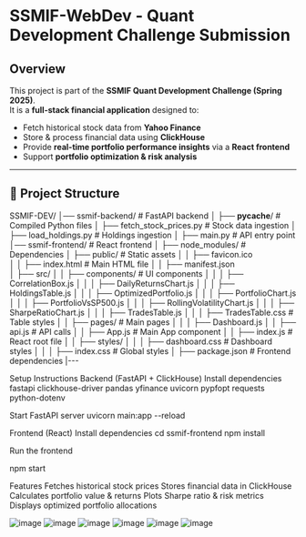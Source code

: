# SSMIF-WebDev - Quant Development Challenge Submission

## Overview
This project is part of the **SSMIF Quant Development Challenge (Spring 2025)**.  
It is a **full-stack financial application** designed to:
- Fetch historical stock data from **Yahoo Finance** 
- Store & process financial data using **ClickHouse**
- Provide **real-time portfolio performance insights** via a **React frontend**
- Support **portfolio optimization & risk analysis** 

---

## 📂 Project Structure
SSMIF-DEV/
│── ssmif-backend/               # FastAPI backend
│   ├── __pycache__/             # Compiled Python files
│   ├── fetch_stock_prices.py    # Stock data ingestion
│   ├── load_holdings.py         # Holdings ingestion
│   ├── main.py                  # API entry point
│── ssmif-frontend/              # React frontend
│   ├── node_modules/            # Dependencies
│   ├── public/                  # Static assets
│   │   ├── favicon.ico          
│   │   ├── index.html           # Main HTML file
│   │   ├── manifest.json        
│   ├── src/
│   │   ├── components/          # UI components
│   │   │   ├── CorrelationBox.js
│   │   │   ├── DailyReturnsChart.js
│   │   │   ├── HoldingsTable.js
│   │   │   ├── OptimizedPortfolio.js
│   │   │   ├── PortfolioChart.js
│   │   │   ├── PortfolioVsSP500.js
│   │   │   ├── RollingVolatilityChart.js
│   │   │   ├── SharpeRatioChart.js
│   │   │   ├── TradesTable.js
│   │   │   ├── TradesTable.css   # Table styles
│   │   ├── pages/               # Main pages
│   │   │   ├── Dashboard.js
│   │   ├── api.js               # API calls
│   │   ├── App.js               # Main App component
│   │   ├── index.js             # React root file
│   │   ├── styles/
│   │   │   ├── dashboard.css    # Dashboard styles
│   │   │   ├── index.css        # Global styles
│   ├── package.json             # Frontend dependencies
|---

Setup Instructions
Backend (FastAPI + ClickHouse)
Install dependencies
fastapi
clickhouse-driver
pandas
yfinance
uvicorn
pypfopt
requests
python-dotenv



Start FastAPI server
uvicorn main:app --reload

Frontend (React)
Install dependencies
cd ssmif-frontend
npm install

Run the frontend

npm start

Features
Fetches historical stock prices
Stores financial data in ClickHouse
Calculates portfolio value & returns
Plots Sharpe ratio & risk metrics
Displays optimized portfolio allocations


![image](https://github.com/user-attachments/assets/830a41d6-c4b4-45b7-ac95-931fd74a24a9)
![image](https://github.com/user-attachments/assets/0c834b0f-5524-4acb-af98-6451a13c0322)
![image](https://github.com/user-attachments/assets/108e81c1-2811-46fd-b71b-55bfa6fa8c33)
![image](https://github.com/user-attachments/assets/e9b84384-e65a-4ef5-9dbd-ccf22f9b62e6)
![image](https://github.com/user-attachments/assets/10b3527c-7a94-47db-bad6-36d59a257c91)
![image](https://github.com/user-attachments/assets/2ddbd2b2-7784-4329-b2d8-3885d2cc794e)







